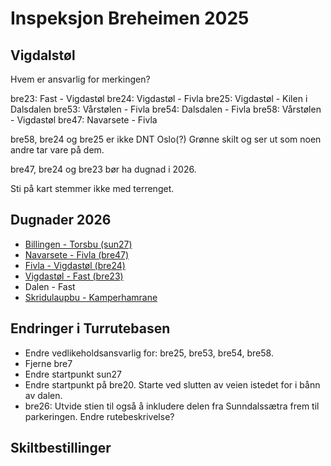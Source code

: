 # Inspeksjon Breheimen 2025

## Vigdalstøl

Hvem er ansvarlig for merkingen?

bre23: Fast - Vigdastøl
bre24: Vigdastøl - Fivla
bre25: Vigdastøl - Kilen i Dalsdalen
bre53: Vårstølen - Fivla
bre54: Dalsdalen - Fivla
bre58: Vårstølen - Vigdastøl
bre47: Navarsete - Fivla

bre58, bre24 og bre25 er ikke DNT Oslo(?)
Grønne skilt og ser ut som noen andre tar vare på dem.

bre47, bre24 og bre23 bør ha dugnad i 2026.

Sti på kart stemmer ikke med terrenget.

## Dugnader 2026

- [Billingen - Torsbu (sun27)](sun27.md)
- [Navarsete - Fivla (bre47)](bre47.md)
- [Fivla - Vigdastøl (bre24)](bre24.md)
- [Vigdastøl - Fast (bre23)](bre23.md)
- Dalen - Fast
- [Skridulaupbu - Kamperhamrane](bre26.md)




## Endringer i Turrutebasen

- Endre vedlikeholdsansvarlig for: bre25, bre53, bre54, bre58.
- Fjerne bre7
- Endre startpunkt sun27
- Endre startpunkt på bre20. Starte ved slutten av veien istedet for i bånn av dalen.
- bre26: Utvide stien til også å inkludere delen fra Sunndalssætra frem til parkeringen. Endre rutebeskrivelse?

## Skiltbestillinger

